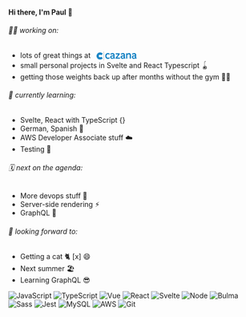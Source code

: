 <h4>Hi there, I'm Paul 👋</h4>

<h6>👨‍💻 working on:</h6> 
<ul>
  <li style="vertical-align: middle;">
    <span>lots of great things at</span>&nbsp;&nbsp;
    <a href="https://trade.cazana.com/" target="_blank" rel="noopener noreferrer">
      <img src="./cazana-inline.png" width="80px" alt="Cazana" style="vertical-align: middle;"/>
    <a/>
  </li>
  <li>small personal projects in Svelte and React Typescript 🪀</li>
  <li>getting those weights back up after months without the gym 🏋️‍♂️</li>
</ul>

<h6>🌱 currently learning:</h6>
<ul>
  <li>Svelte, React with TypeScript {}</li>
  <li>German, Spanish 💬</li>
  <li>AWS Developer Associate stuff ☁️</li>
  <li>Testing 🧪</li>
</ul> 

<h6>🗓 next on the agenda:</h6>
<ul>
  <li>More devops stuff 🐳</li>
  <li>Server-side rendering ⚡︎</li>
  <li>GraphQL 🔗</li>
</ul>

<h6>💭 looking forward to:</h6>
<ul>
  <li>Getting a cat 🐈 [x] 😄</li>
  <li>Next summer 🏖</li>
  <li>Learning GraphQL 😎</li>
</ul>

![JavaScript](https://img.shields.io/badge/-JavaScript-black?style=plastic&logo=javascript)
![TypeScript](https://img.shields.io/badge/-TypeScript-black?style=plastic&logo=typescript)
![Vue](https://img.shields.io/badge/-Vue-black?style=plastic&logo=vue.js)
![React](https://img.shields.io/badge/-React-black?style=plastic&logo=react)
![Svelte](https://img.shields.io/badge/-Svelte-black?style=plastic&logo=svelte)
![Node](https://img.shields.io/badge/-Node-black?style=plastic&logo=node.js)
![Bulma](https://img.shields.io/badge/-Bulma-black?style=plastic&logo=bulma)
![Sass](https://img.shields.io/badge/-Sass-black?style=plastic&logo=sass)
![Jest](https://img.shields.io/badge/-Jest-black?style=plastic&logo=jest)
![MySQL](https://img.shields.io/badge/-MySQL-black?style=plastic&logo=mysql)
![AWS](https://img.shields.io/badge/-AWS-black?style=plastic&logo=amazon-aws)
![Git](https://img.shields.io/badge/-Git-black?style=plastic&logo=git)
